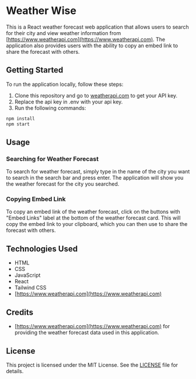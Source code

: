 # Weather Wise

This is a React weather forecast web application that allows users to search for their city and view weather information from [https://www.weatherapi.com](https://www.weatherapi.com). The application also provides users with the ability to copy an embed link to share the forecast with others.

## Getting Started

To run the application locally, follow these steps:

1. Clone this repository and go to [weatherapi.com](https://www.weatherapi.com) to get your API key.
2. Replace the api key in .env with your api key.
3. Run the following commands:

```bash
npm install
npm start
```

## Usage

### Searching for Weather Forecast

To search for weather forecast, simply type in the name of the city you want to search in the search bar and press enter. The application will show you the weather forecast for the city you searched.

### Copying Embed Link

To copy an embed link of the weather forecast, click on the buttons with "Embed Links" label at the bottom of the weather forecast card. This will copy the embed link to your clipboard, which you can then use to share the forecast with others.

## Technologies Used

- HTML
- CSS
- JavaScript
- React
- Tailwind CSS
- [https://www.weatherapi.com](https://www.weatherapi.com)

## Credits

- [https://www.weatherapi.com](https://www.weatherapi.com) for providing the weather forecast data used in this application.

## License

This project is licensed under the MIT License. See the [LICENSE](/LICENSE) file for details.